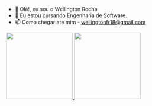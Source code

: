 - 👋 Olá!, eu sou o Wellington Rocha
- 🌱 Eu estou cursando Engenharia de Software.
- 📫 Como chegar ate mim - wellingtonfr18@gmail.com



<div>
  <a href="https://beacons.ai/Wellington-Rocha">
  <img height="180em" src="https://github-readme-stats.vercel.app/api?username=Wellington-Rocha2&show_icons=true&theme=dark&include_all_commits=true&count_private=true"/>
  <img height="180em" src="https://github-readme-stats.vercel.app/api/top-langs/?username=Wellington-Rocha2&layout=compact&langs_count=16&theme=dark"/>
</div>
